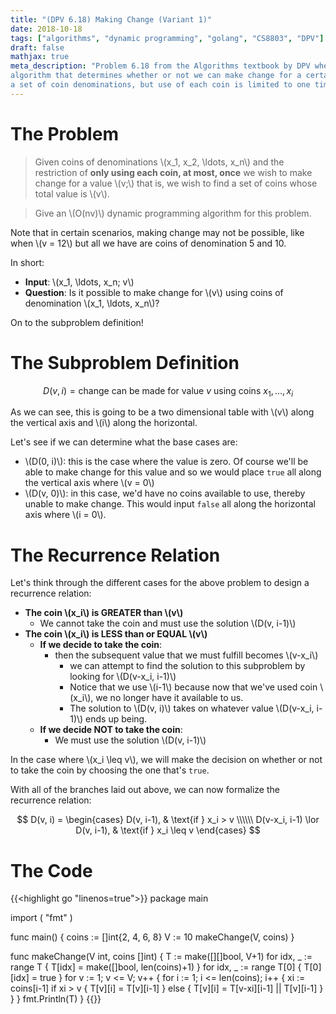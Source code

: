 ```yaml
---
title: "(DPV 6.18) Making Change (Variant 1)"
date: 2018-10-18
tags: ["algorithms", "dynamic programming", "golang", "CS8803", "DPV"]
draft: false
mathjax: true
meta_description: "Problem 6.18 from the Algorithms textbook by DPV where we write an
algorithm that determines whether or not we can make change for a certain value given
a set of coin denominations, but use of each coin is limited to one time."
---
```


# The Problem

> Given coins of denominations \\(x_1, x_2, \ldots, x_n\\) and the restriction of
  __only using each coin, at most, once__ we wish to make change for a value \\(v;\\) 
  that is, we wish to find a set of coins whose total value is \\(v\\). 

> Give an \\(O(nv)\\) dynamic programming algorithm for this problem.

Note that in certain scenarios, making change may not be possible, like when 
\\(v = 12\\) but all we have are coins of denomination 5 and 10.

In short:

* __Input__: \\(x_1, \ldots, x_n; v\\)
* __Question__: Is it possible to make change for \\(v\\) using coins of denomination
  \\(x_1, \ldots, x_n\\)?

On to the subproblem definition!

# The Subproblem Definition
$$
D(v, i) = \text{change can be made for value $v$ using coins $x_1, \ldots, x_i$}
$$

As we can see, this is going to be a two dimensional table with \\(v\\) along the 
vertical axis and \\(i\\) along the horizontal.

Let's see if we can determine what the base cases are:

* \\(D(0, i)\\): this is the case where the value is zero. Of course we'll be able
  to make change for this value and so we would place `true` all along the vertical
  axis where \\(v = 0\\)
* \\(D(v, 0)\\): in this case, we'd have no coins available to use, thereby unable
  to make change. This would input `false` all along the horizontal axis where 
  \\(i = 0\\).

# The Recurrence Relation
Let's think through the different cases for the above problem to design a recurrence
relation:

* __The coin \\(x_i\\) is GREATER than \\(v\\)__
  * We cannot take the coin and must use the solution \\(D(v, i-1)\\)
* __The coin \\(x_i\\) is LESS than or EQUAL \\(v\\)__
  * __If we decide to take the coin__:
      * then the subsequent value that we must fulfill becomes \\(v-x_i\\)
        * we can attempt to find the solution to this subproblem by looking for 
          \\(D(v-x_i, i-1)\\)
        * Notice that we use \\(i-1\\) because now that we've used coin \\(x_i\\), we no
          longer have it available to us.
        * The solution to \\(D(v, i)\\) takes on whatever value \\(D(v-x_i, i-1)\\) ends up
          being.
  * __If we decide NOT to take the coin__:
      * We must use the solution \\(D(v, i-1)\\)

In the case where \\(x_i \leq v\\), we will make the decision on whether or not to take
the coin by choosing the one that's `true`.

With all of the branches laid out above, we can now formalize the recurrence relation:

$$
D(v, i) =
\begin{cases}
  D(v, i-1), & \text{if } x_i > v \\\\\\
  D(v-x_i, i-1) \lor  D(v, i-1), & \text{if } x_i \leq v
\end{cases}
$$

# The Code
{{<highlight go "linenos=true">}}
package main

import (
  "fmt"
)

func main() {
  coins := []int{2, 4, 6, 8}
  V := 10
  makeChange(V, coins)
}

func makeChange(V int, coins []int) {
  T := make([][]bool, V+1)
  for idx, _ := range T {
    T[idx] = make([]bool, len(coins)+1)
  }
  for idx, _ := range T[0] {
    T[0][idx] = true
  }
  for v := 1; v <= V; v++ {
    for i := 1; i <= len(coins); i++ {
      xi := coins[i-1]
      if xi > v {
        T[v][i] = T[v][i-1]
      } else {
        T[v][i] = T[v-xi][i-1] || T[v][i-1]
      }
    }
  }
  fmt.Println(T)
}
{{</highlight>}}
